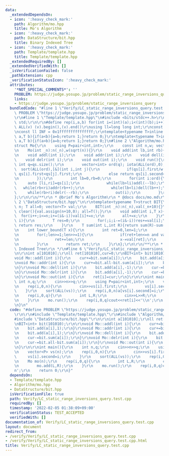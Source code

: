 ```yaml
---
data:
  _extendedDependsOn:
  - icon: ':heavy_check_mark:'
    path: Algorithm/mo.hpp
    title: Mo's Algorithm
  - icon: ':heavy_check_mark:'
    path: DataStructure/bit.hpp
    title: Binary Indexed Tree
  - icon: ':heavy_check_mark:'
    path: Template/template.hpp
    title: Template/template.hpp
  _extendedRequiredBy: []
  _extendedVerifiedWith: []
  _isVerificationFailed: false
  _pathExtension: cpp
  _verificationStatusIcon: ':heavy_check_mark:'
  attributes:
    '*NOT_SPECIAL_COMMENTS*': ''
    PROBLEM: https://judge.yosupo.jp/problem/static_range_inversions_query
    links:
    - https://judge.yosupo.jp/problem/static_range_inversions_query
  bundledCode: "#line 1 \"Verify/LC_static_range_inversions_query.test.cpp\"\n#define\
    \ PROBLEM \"https://judge.yosupo.jp/problem/static_range_inversions_query\"\r\n\
    \r\n#line 1 \"Template/template.hpp\"\n#include <bits/stdc++.h>\r\nusing namespace\
    \ std;\r\n\r\n#define rep(i,a,b) for(int i=(int)(a);i<(int)(b);i++)\r\n#define\
    \ ALL(v) (v).begin(),(v).end()\r\nusing ll=long long int;\r\nconst int inf = 0x3fffffff;\r\
    \nconst ll INF = 0x1fffffffffffffff;\r\ntemplate<typename T>inline bool chmax(T&\
    \ a,T b){if(a<b){a=b;return 1;}return 0;}\r\ntemplate<typename T>inline bool chmin(T&\
    \ a,T b){if(a>b){a=b;return 1;}return 0;}\n#line 2 \"Algorithm/mo.hpp\"\n\r\n\
    struct Mo{\r\n    using P=pair<int,int>;\r\n    const int n,w; vector<P> qs;\r\
    \n    Mo(int _n):n(_n),w(sqrt(n)){}\r\n    void add(int lb,int rb){qs.push_back({lb,rb});}\r\
    \n    void addl(int i);\r\n    void addr(int i);\r\n    void dell(int i);\r\n\
    \    void delr(int i);\r\n    void out(int i);\r\n    void run(){\r\n        const\
    \ int q=qs.size();\r\n        vector<int> ord(q); iota(ALL(ord),0);\r\n      \
    \  sort(ALL(ord),[&](int i,int j){\r\n            if(qs[i].first/w!=qs[j].first/w)return\
    \ qs[i].first<qs[j].first;\r\n            else return qs[i].second<qs[j].second;\r\
    \n        });\r\n        int lb=0,rb=0;\r\n        for(int i:ord){\r\n       \
    \     auto [li,ri]=qs[i];\r\n            while(lb>li)addl(--lb);\r\n         \
    \   while(rb<ri)addr(rb++);\r\n            while(lb<li)dell(lb++);\r\n       \
    \     while(rb>ri)delr(--rb);\r\n            out(i);\r\n        }\r\n    }\r\n\
    };\r\n\r\n/**\r\n * @brief Mo's Algorithm\r\n * @docs docs/mo.md\r\n */\n#line\
    \ 2 \"DataStructure/bit.hpp\"\n\r\ntemplate<typename T>struct BIT{\r\n    int\
    \ n; T all=0; vector<T> val;\r\n    BIT(int _n):n(_n),val(_n+10){}\r\n    void\
    \ clear(){val.assign(n+10,0); all=T();}\r\n    void add(int i,T x){\r\n      \
    \  for(i++;i<=n;i+=(i&-i))val[i]+=x;\r\n        all+=x;\r\n    }\r\n    T sum(int\
    \ i){\r\n        T res=0;\r\n        for(;i;i-=(i&-i))res+=val[i];\r\n       \
    \ return res;\r\n    }\r\n    T sum(int L,int R){return sum(R)-sum(L);} // [L,R)\r\
    \n    int lower_bound(T x){\r\n        int ret=0,len=1;\r\n        while(2*len<=n)len<<=1;\r\
    \n        for(;len>=1;len>>=1){\r\n            if(ret+len<=n and val[ret+len]<x){\r\
    \n                ret+=len;\r\n                x-=val[ret];\r\n            }\r\
    \n        }\r\n        return ret;\r\n    }\r\n};\r\n\r\n/**\r\n * @brief Binary\
    \ Indexed Tree\r\n */\n#line 6 \"Verify/LC_static_range_inversions_query.test.cpp\"\
    \n\r\nint a[101010];\r\nll ret[101010],cur=0;\r\nBIT<int> bit(101010);\r\n\r\n\
    void Mo::addl(int i){\r\n    cur+=bit.sum(a[i]);\r\n    bit.add(a[i],1);\r\n}\r\
    \nvoid Mo::addr(int i){\r\n    cur+=bit.all-bit.sum(a[i]);\r\n    bit.add(a[i],1);\r\
    \n}\r\nvoid Mo::dell(int i){\r\n    bit.add(a[i],-1);\r\n    cur-=bit.sum(a[i]);\r\
    \n}\r\nvoid Mo::delr(int i){\r\n    bit.add(a[i],-1);\r\n    cur-=bit.all-bit.sum(a[i]);\r\
    \n}\r\nvoid Mo::out(int i){\r\n    ret[i]=cur;\r\n}\r\n\r\nint main(){\r\n   \
    \ int n,q;\r\n    cin>>n>>q;\r\n    using P=pair<int,int>;\r\n    vector<P> vs(n);\r\
    \n    rep(i,0,n){\r\n        cin>>vs[i].first;\r\n        vs[i].second=i;\r\n\
    \    }\r\n    sort(ALL(vs));\r\n    rep(i,0,n)a[vs[i].second]=i;\r\n    Mo mo(n);\r\
    \n    rep(i,0,q){\r\n        int L,R;\r\n        cin>>L>>R;\r\n        mo.add(L,R);\r\
    \n    }\r\n    mo.run();\r\n    rep(i,0,q)cout<<ret[i]<<'\\n';\r\n    return 0;\r\
    \n}\n"
  code: "#define PROBLEM \"https://judge.yosupo.jp/problem/static_range_inversions_query\"\
    \r\n\r\n#include \"Template/template.hpp\"\r\n#include \"Algorithm/mo.hpp\"\r\n\
    #include \"DataStructure/bit.hpp\"\r\n\r\nint a[101010];\r\nll ret[101010],cur=0;\r\
    \nBIT<int> bit(101010);\r\n\r\nvoid Mo::addl(int i){\r\n    cur+=bit.sum(a[i]);\r\
    \n    bit.add(a[i],1);\r\n}\r\nvoid Mo::addr(int i){\r\n    cur+=bit.all-bit.sum(a[i]);\r\
    \n    bit.add(a[i],1);\r\n}\r\nvoid Mo::dell(int i){\r\n    bit.add(a[i],-1);\r\
    \n    cur-=bit.sum(a[i]);\r\n}\r\nvoid Mo::delr(int i){\r\n    bit.add(a[i],-1);\r\
    \n    cur-=bit.all-bit.sum(a[i]);\r\n}\r\nvoid Mo::out(int i){\r\n    ret[i]=cur;\r\
    \n}\r\n\r\nint main(){\r\n    int n,q;\r\n    cin>>n>>q;\r\n    using P=pair<int,int>;\r\
    \n    vector<P> vs(n);\r\n    rep(i,0,n){\r\n        cin>>vs[i].first;\r\n   \
    \     vs[i].second=i;\r\n    }\r\n    sort(ALL(vs));\r\n    rep(i,0,n)a[vs[i].second]=i;\r\
    \n    Mo mo(n);\r\n    rep(i,0,q){\r\n        int L,R;\r\n        cin>>L>>R;\r\
    \n        mo.add(L,R);\r\n    }\r\n    mo.run();\r\n    rep(i,0,q)cout<<ret[i]<<'\\\
    n';\r\n    return 0;\r\n}"
  dependsOn:
  - Template/template.hpp
  - Algorithm/mo.hpp
  - DataStructure/bit.hpp
  isVerificationFile: true
  path: Verify/LC_static_range_inversions_query.test.cpp
  requiredBy: []
  timestamp: '2022-02-05 01:38:09+09:00'
  verificationStatus: TEST_ACCEPTED
  verifiedWith: []
documentation_of: Verify/LC_static_range_inversions_query.test.cpp
layout: document
redirect_from:
- /verify/Verify/LC_static_range_inversions_query.test.cpp
- /verify/Verify/LC_static_range_inversions_query.test.cpp.html
title: Verify/LC_static_range_inversions_query.test.cpp
---
```

